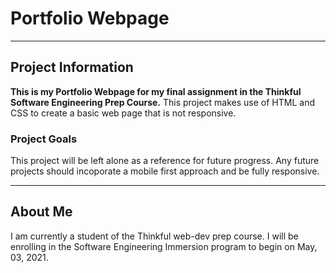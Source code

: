 # Portfolio Webpage
---

## Project Information
**This is my Portfolio Webpage for my final assignment in the Thinkful Software Engineering Prep Course.**
This project makes use of HTML and CSS to create a basic web page that is not responsive. 

### Project Goals
This project will be left alone as a reference for future progress. 
Any future projects should incoporate a mobile first approach and be fully responsive. 

---

## About Me
I am currently a student of the Thinkful web-dev prep course. I will be enrolling in the Software Engineering Immersion program to begin on May, 03, 2021. 
